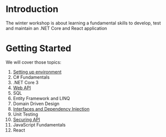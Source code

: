 # Introduction 
The winter workshop is about learning a fundamental skills to develop, test and maintain an .NET Core and React application

# Getting Started
We will cover those topics:
1.	[Setting up environment](https://dev.azure.com/divanisevic/_git/WinterWorkShop.Cinema?path=%2Fdocs%2F01-setting-up-environment.md&version=GBmaster&_a=contents)
2.	C# Fundamentals
3.	.NET Core 3
4.  [Web API](https://dev.azure.com/divanisevic/_git/WinterWorkShop.Cinema?path=%2Fdocs%2F04-web-api.md&version=GBmaster&_a=contents)
5.  SQL
6.  Entity Framework and LINQ
7.	Domain Driven Design
8.  [Interfaces and Dependency Injection](https://dev.azure.com/divanisevic/_git/WinterWorkShop.Cinema?path=%2Fdocs%2F07-interfaces-and-dependency-injection.md&version=GBmaster&_a=preview)
9.  Unit Testing
10.  [Securing API](https://dev.azure.com/divanisevic/_git/WinterWorkShop.Cinema?path=%2Fdocs%2F09-securing-api.md&version=GBmaster&_a=contents)
11. JavaScript Fundamentals
12. React
